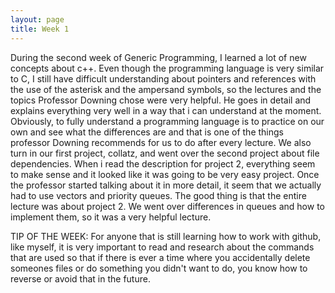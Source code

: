 ```yaml
---
layout: page
title: Week 1
---
```



During the second week of Generic Programming, I learned a lot of new concepts about c++. Even though the programming language is very similar to C, I still have difficult understanding about pointers and references with the use of the asterisk and the ampersand symbols, so the lectures and the topics Professor Downing chose were very helpful. He goes in detail and explains everything very well in a way that  i can understand at the moment. Obviously, to fully understand a programming language is to practice on our own and see what the differences are and that is one of the things professor Downing recommends for us to do after every lecture. 
We also turn in our first project, collatz, and went over the second project about file dependencies. When i read the description for project 2, everything seem to make sense and it looked like it was going to be very easy project. Once the professor started talking about it in more detail, it seem that we actually had to use vectors and priority queues. The good thing is that the entire lecture was about project 2. We went over differences in queues and how to implement them, so it was a very helpful lecture. 

TIP OF THE WEEK: For anyone that is still learning how to work with github, like myself, it is very important to read and research about the commands that are used so that if there is ever a time where you accidentally delete someones files or do something you didn't want to do, you know how to reverse or avoid that in the future.  

 
